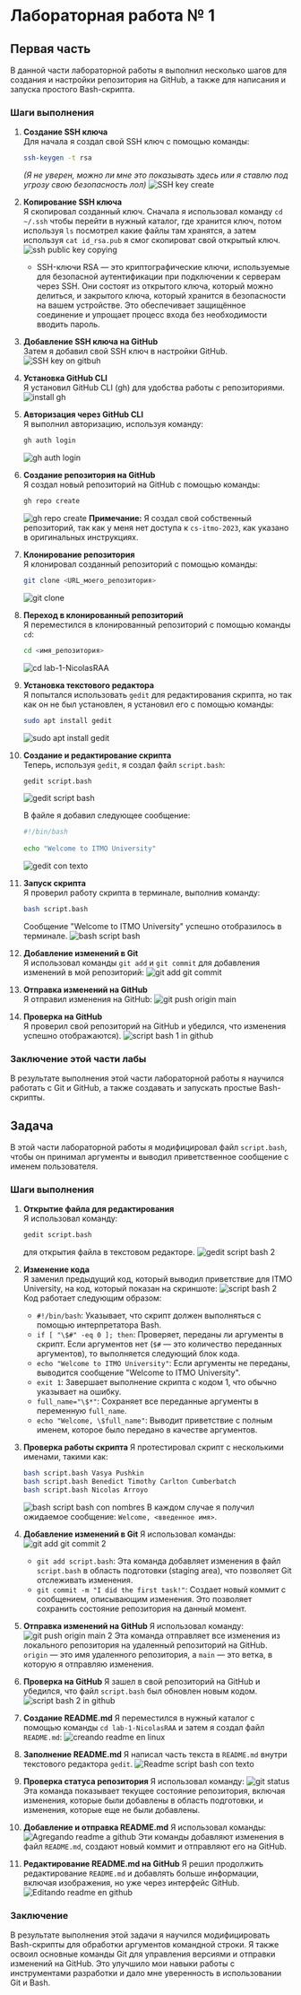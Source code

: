 # Лабораторная работа № 1


## Первая часть

В данной части лабораторной работы я выполнил несколько шагов для создания и настройки репозитория на GitHub, а также для написания и запуска простого Bash-скрипта.

### Шаги выполнения

1. **Создание SSH ключа**  
   Для начала я создал свой SSH ключ с помощью команды:
   ```bash
   ssh-keygen -t rsa
   ```
   *(Я не уверен, можно ли мне это показывать здесь или я ставлю под угрозу свою безопасность лол)*
   ![SSH key create](https://github.com/user-attachments/assets/eb919128-fdf2-43d2-870b-ab72e57fb523)

2. **Копирование SSH ключа**  
   Я скопировал созданный ключ. Сначала я использовал команду `cd ~/.ssh` чтобы перейти в нужный каталог, где хранится ключ, потом используя `ls` посмотрел какие файлы там хранятся, а затем используя `cat id_rsa.pub` я смог скопироват свой открытый ключ.
   ![ssh public key copying](https://github.com/user-attachments/assets/e70154f0-3e46-4d8f-a6a0-f4a916274ade)
   * SSH-ключи RSA — это криптографические ключи, используемые для безопасной аутентификации при подключении к серверам через SSH. Они состоят из открытого ключа, который можно делиться, и закрытого ключа, который хранится в безопасности на вашем устройстве. Это обеспечивает защищённое соединение и упрощает процесс входа без необходимости вводить пароль.

3. **Добавление SSH ключа на GitHub**  
   Затем я добавил свой SSH ключ в настройки GitHub.
   ![SSH key on gitbuh](https://github.com/user-attachments/assets/5f271c0f-4e23-4c05-9b2e-7061c9351287)

4. **Установка GitHub CLI**  
   Я установил GitHub CLI (gh) для удобства работы с репозиториями.
   ![install gh](https://github.com/user-attachments/assets/a74ce939-9b2d-42d2-b8a3-208c295335f1)

5. **Авторизация через GitHub CLI**  
   Я выполнил авторизацию, используя команду:
   ```bash
   gh auth login
   ```
   ![gh auth login](https://github.com/user-attachments/assets/85ca4aa9-a583-4593-965b-ce29ee3de8e5)

6. **Создание репозитория на GitHub**  
   Я создал новый репозиторий на GitHub с помощью команды:
   ```bash
   gh repo create
   ```
   ![gh repo create](https://github.com/user-attachments/assets/4dac0960-39ed-4747-8684-ec57cd3c9025)
   **Примечание:** Я создал свой собственный репозиторий, так как у меня нет доступа к `cs-itmo-2023`, как указано в оригинальных инструкциях.

7. **Клонирование репозитория**  
   Я клонировал созданный репозиторий с помощью команды:
   ```bash
   git clone <URL_моего_репозитория>
   ```
   ![git clone](https://github.com/user-attachments/assets/16533f34-2ed9-403a-ba7a-7b6ffd9a59a2)

8. **Переход в клонированный репозиторий**  
   Я переместился в клонированный репозиторий с помощью команды `cd`:
   ```bash
   cd <имя_репозитория>
   ```
   ![cd lab-1-NicolasRAA](https://github.com/user-attachments/assets/ab26e2f5-86eb-4167-847d-7ae3fd87f407)

9. **Установка текстового редактора**  
   Я попытался использовать `gedit` для редактирования скрипта, но так как он не был установлен, я установил его с помощью команды:
   ```bash
   sudo apt install gedit
   ```
   ![sudo apt install gedit](https://github.com/user-attachments/assets/e983a2f9-2449-4e86-b96f-738d944e5129)

10. **Создание и редактирование скрипта**  
    Теперь, используя `gedit`, я создал файл `script.bash`:
    ```bash
    gedit script.bash
    ```
    ![gedit script bash](https://github.com/user-attachments/assets/1d1cf30c-e477-4bd3-be68-9df43f30c670)

    В файле я добавил следующее сообщение:
    ```bash
    #!/bin/bash
   
    echo "Welcome to ITMO University"
    ```
    ![gedit con texto](https://github.com/user-attachments/assets/9a3e4f13-e7fa-4e08-a3bb-d7c9961994d7)

11. **Запуск скрипта**  
    Я проверил работу скрипта в терминале, выполнив команду:
    ```bash
    bash script.bash
    ```
    Сообщение "Welcome to ITMO University" успешно отобразилось в терминале.
    ![bash script bash](https://github.com/user-attachments/assets/2f7c10c9-0c97-4e85-8e02-3af02caf0140)

12. **Добавление изменений в Git**  
   Я использовал команды `git add` и `git commit` для добавления изменений в мой репозиторий:
   ![git add git commit](https://github.com/user-attachments/assets/46f03fbf-f014-4c6e-bf53-12c354d093de)

13. **Отправка изменений на GitHub**  
   Я отправил изменения на GitHub:
   ![git push origin main](https://github.com/user-attachments/assets/d572ff5f-52e4-4446-af25-ff869343cefd)

14. **Проверка на GitHub**  
   Я проверил свой репозиторий на GitHub и убедился, что изменения успешно отображаются).
   ![script bash 1 in github](https://github.com/user-attachments/assets/7b39cf58-081b-42f2-88fc-0d025a8ebfda)

### Заключение этой части лабы

В результате выполнения этой части лабораторной работы я научился работать с Git и GitHub, а также создавать и запускать простые Bash-скрипты.


## Задача

В этой части лабораторной работы я модифицировал файл `script.bash`, чтобы он принимал аргументы и выводил приветственное сообщение с именем пользователя.

### Шаги выполнения

1. **Открытие файла для редактирования**  
   Я использовал команду:
   ```bash
   gedit script.bash
   ```
   для открытия файла в текстовом редакторе.
   ![gedit script bash 2](https://github.com/user-attachments/assets/d2ed46c6-5130-43f1-bb5f-b604c1bfb4f2)

2. **Изменение кода**  
   Я заменил предыдущий код, который выводил приветствие для ITMO University, на код, который показан на скриншоте:
   ![script bash 2](https://github.com/user-attachments/assets/87b865f9-5c78-44b8-bdbc-f98b68cc48b0)
   Код работает следующим образом:
      * `#!/bin/bash`: Указывает, что скрипт должен выполняться с помощью интерпретатора Bash.
      * `if [ "\$#" -eq 0 ]; then`: Проверяет, переданы ли аргументы в скрипт. Если аргументов нет (`$#` — это количество переданных аргументов), то выполняется следующий блок кода.
      * `echo "Welcome to ITMO University"`: Если аргументы не переданы, выводится сообщение "Welcome to ITMO University".
      * `exit 1`: Завершает выполнение скрипта с кодом 1, что обычно указывает на ошибку.
      * `full_name="\$*"`: Сохраняет все переданные аргументы в переменную `full_name`.
      * `echo "Welcome, \$full_name"`: Выводит приветствие с полным именем, которое было передано в качестве аргументов.

3. **Проверка работы скрипта**
   Я протестировал скрипт с несколькими именами, такими как:
   ```bash
   bash script.bash Vasya Pushkin
   bash script.bash Benedict Timothy Carlton Cumberbatch
   bash script.bash Nicolas Arroyo
   ```
   ![bash script bash con nombres](https://github.com/user-attachments/assets/b113083f-fc57-4015-b633-2aa5d2aed77f)
   В каждом случае я получил ожидаемое сообщение: `Welcome, <введенное имя>`.

4. **Добавление изменений в Git**
   Я использовал команды:
   ![git add git commit 2](https://github.com/user-attachments/assets/6b5a64f6-ddb0-4b3a-a725-63faf74395c5)
      * `git add script.bash`: Эта команда добавляет изменения в файл `script.bash` в область подготовки (staging area), что позволяет Git отслеживать изменения.
      * `git commit -m "I did the first task!"`: Создает новый коммит с сообщением, описывающим изменения. Это позволяет сохранить состояние репозитория на данный момент.
   
5. **Отправка изменений на GitHub**
   Я использовал команду:   
   ![git push origin main 2](https://github.com/user-attachments/assets/e8d811a1-9de7-4b51-9439-73f4e8a46d2e)
   Эта команда отправляет все изменения из локального репозитория на удаленный репозиторий на GitHub. `origin` — это имя удаленного репозитория, а `main` — это ветка, в которую я отправляю изменения.

6. **Проверка на GitHub**
   Я зашел в свой репозиторий на GitHub и убедился, что файл `script.bash` был обновлен новым кодом.
   ![script bash 2 in github](https://github.com/user-attachments/assets/8459719e-049e-431e-ba83-2af8cdb09df4)

7. **Создание README.md**
   Я переместился в нужный каталог с помощью команды `cd lab-1-NicolasRAA` и затем я создал файл `README.md`:
   ![creando readme en linux](https://github.com/user-attachments/assets/e7203c06-899b-4b0c-8b8c-12e2b80772a4)

8. **Заполнение README.md**
   Я написал часть текста в `README.md` внутри текстового редактора `gedit`.
   ![Readme script bash con texto](https://github.com/user-attachments/assets/af96b46c-bc49-45c9-b122-fa22b402d148)

9. **Проверка статуса репозитория**
   Я использовал команду:
   ![git status](https://github.com/user-attachments/assets/6e1460d1-8afd-4cbc-9626-9fcebddc7d82)
   Эта команда показывает текущее состояние репозитория, включая изменения, которые были добавлены в область подготовки, и изменения, которые еще не были добавлены.

10. **Добавление и отправка README.md**
   Я использовал команды:
   ![Agregando readme a github](https://github.com/user-attachments/assets/825a5d41-3318-4fd3-9a3a-b15cff99479d)
   Эти команды добавляют изменения в файл `README.md`, создают новый коммит и отправляют его на GitHub.

11. **Редактирование README.md на GitHub**
   Я решил продолжить редактирование `README.md` и добавлять больше информации, включая изображения, но уже через интерфейс GitHub.
   ![Editando readme en github](https://github.com/user-attachments/assets/35c6e2ba-95f0-4f67-b8d4-36a36f3d3040)

### Заключение

В результате выполнения этой задачи я научился модифицировать Bash-скрипты для обработки аргументов командной строки. Я также освоил основные команды Git для управления версиями и отправки изменений на GitHub. Это улучшило мои навыки работы с инструментами разработки и дало мне уверенность в использовании Git и Bash.

